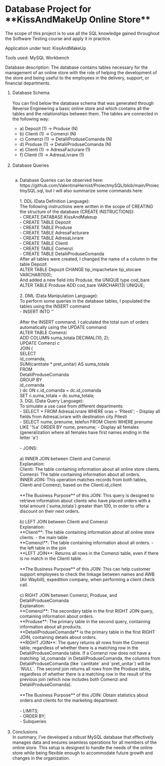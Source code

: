 <h1> Database Project for **KissAndMakeUp Online Store** </h1>
The scope of this project is to use all the SQL knowledge gained throughout the Software Testing course and apply it in practice.

Application under test: KissAndMakeUp

Tools used: MySQL Workbench

Database description: The database contains tables necessary for the management of an online store with the role of helping the development of the store and being useful to the employees in the delivery, support, or financial departments.

<ol>
<li> Database Schema </li>
<br>   
   You can find below the database schema that was generated through Reverse Engineering a basic online store and which contains all the tables and the relationships between them.
The tables are connected in the following way:

   <ul>
   <li>a) Depozit (1) -> Produse (N) </li>
   <li>b) Clienti (1) -> Comenzi (N) </li>
   <li>c) Comenzi (1) -> DetaliiProduseComanda (N) </li>
   <li>d) Produse (1) -> DetaliiProduseComanda (N) </li>
   <li>e) Clienti (1) -> AdresaFacturare (1) </li>
   <li>f) Clienti (1) -> AdresaLivrare (1) </li>
   </ul> <br>
<li>Database Queries</li><br>
<ol type="a">
    <li>Database Queries can be observed here: https://github.com/ValentinaHernist/ProiectmySQL/blob/main/ProiectmySQL.sql, but I will also summarize some commands here:</li>
   <br>
     1. DDL (Data Definition Language): <br>
      The following instructions were written in the scope of CREATING the structure of the database (CREATE INSTRUCTIONS): <br>
      - CREATE DATABASE KissAndMakeup <br>
      - CREATE TABLE Depozit <br>
      - CREATE TABLE Produse <br>
      - CREATE TABLE AdresaFacturare <br>
      - CREATE TABLE AdresaLivrare <br>
      - CREATE TABLE Clienti <br>
      - CREATE TABLE Comenzi <br>
	  - CREATE TABLE DetaliiProduseComanda <br>
	  After all tables were created, I changed the name of a column in the table Depozit <br>
      ALTER TABLE Depozit CHANGE tip_impachetare tip_stocare  VARCHAR(100); <br>
	  And added a new field into Produse, the UNIQUE type cod_bare <br>
	  ALTER TABLE Produse ADD cod_bare VARCHAR(13) UNIQUE; <br>
   <br>
     2. DML (Data Manipulation Language): <br>
       To perform some queries in the database tables, I populated the tables using the INSERT command <br>
       - INSERT INTO '<table_name>' <br>
  <br>
   After the INSERT command, I calculated the total sum of orders automatically using the UPDATE command <br>
      ALTER TABLE Comenzi <br>
      ADD COLUMN suma_totala DECIMAL(10, 2); <br>
      UPDATE Comenzi c <br>
        JOIN ( <br>
            SELECT <br>
               id_comanda, <br>
               SUM(cantitate * pret_unitar) AS suma_totala <br>
            FROM <br> 
               DetaliiProduseComanda <br>
            GROUP BY <br>
               id_comanda <br>
        ) dc ON c.id_comanda = dc.id_comanda<br>
        SET c.suma_totala = dc.suma_totala; <br>
    3. DQL (Data Query Language): <br>
    To simulate a use case from different departments:  <br>
   - SELECT * FROM AdresaLivrare WHERE oras = 'Pitesti'; - Display all fields from AdresaLivrare with destination city Pitesti<br>
   - SELECT nume, prenume, telefon  FROM Clienti WHERE prenume LIKE '%a' ORDER BY nume, prenume; - Display all females (generalization where all females have first names ending in the letter 'a')<br>
<br>
       - JOINS: <br>
   <br>
       a) INNER JOIN between Clienti and Comenzi <br>
       Explanation: <br>
       Clienti: The table containing information about all online store clients. <br>
       Comenzi: The table containing information about all orders. <br>
       INNER JOIN: This operation matches records from both tables, Clienti and Comenzi, based on the Clienti.id_client <br>
   <br>
       **The Business Purpose** of this JOIN: This query is designed to retrieve information about clients who have placed orders with a total amount (`suma_totala`) greater than 100, in order to offer a discount on their next orders. <br>
       <br>
       b) LEFT JOIN between Clienti and Comenzi <br>
       Explanation: <br>
       **Clienti**: The table containing information about all online store clients. - the main table <br>
       **Comenzi**: The table containing information about all orders. - the left table in the join <br>
       **LEFT JOIN**: Returns all rows in the Comenzi table, even if there is no match in the Clienti table. <br>
   <br>
       **The Business Purpose** of this JOIN: This can help customer support employees to check the linkage between names and AWB (Air Waybill), expedition company, when performing a client check call. <br>
       <br>
       c) RIGHT JOIN between Comenzi, Produse, and DetaliiProduseComanda <br>
       Explanation: <br>
       **Comenzi**: The secondary table in the first RIGHT JOIN query, containing information about orders. <br>
       **Produse**: The primary table in the second query, containing information about all products. <br>
       **DetaliiProduseComanda** is the primary table in the first RIGHT JOIN, containing details about orders. <br> 
       **RIGHT JOIN**: The query returns all rows from the Comenzi table, regardless of whether there is a matching row in the DetaliiProduseComanda table. If a Comenzi row does not have a matching `id_comanda` in DetaliiProduseComanda, the columns from DetaliiProduseComanda (like `cantitate` and `pret_unitar`) will be `NULL`.
       The second join returns all rows from the Produse table, regardless of whether there is a matching row in the result of the previous join (which now includes both Comenzi and DetaliiProduseComanda).<br>
   <br>
       **The Business Purpose** of this JOIN: Obtain statistics about orders and clients for the marketing department.<br>
       <br>
       - LIMITS; <br>
       - ORDER BY; <br>
       - Subqueries <br>
</ol>
<br>
<li>Conclusions</li>
In summary, I’ve developed a robust MySQL database that effectively manages data and ensures seamless operations for all members of the online store. This setup is designed to handle the needs of the online store while being flexible enough to accommodate future growth and changes in the organization.

</ol>
